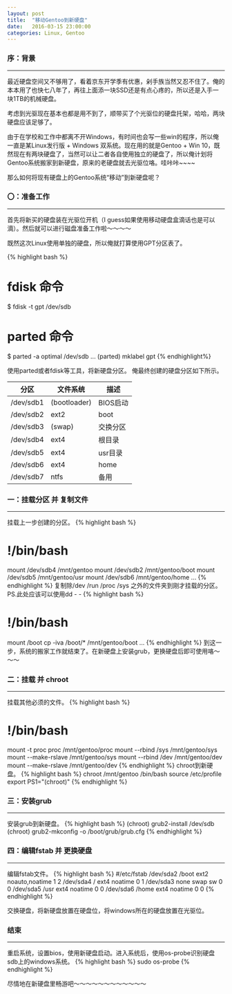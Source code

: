 ```yaml
---
layout: post
title:  "移动Gentoo到新硬盘"
date:   2016-03-15 23:00:00
categories: Linux, Gentoo
---
```

### 序：背景
******
最近硬盘空间又不够用了，看着京东开学季有优惠，剁手族当然又忍不住了。俺的本本用了也快七八年了，再往上面添一块SSD还是有点心疼的，所以还是入手一块1TB的机械硬盘。

考虑到光驱现在基本也都是用不到了，顺带买了个光驱位的硬盘托架，哈哈，两块硬盘应该足够了。

由于在学校和工作中都离不开Windows，有时间也会写一些win的程序，所以俺一直是某Linux发行版
\+ Windows 双系统。现在用的就是Gentoo \+ Win
10，既然现在有两块硬盘了，当然可以让二者各自使用独立的硬盘了，所以俺计划将Gentoo系统搬家到新硬盘，原来的老硬盘就去光驱位咯。哇咔咔~~~~

那么如何将现有硬盘上的Gentoo系统“移动”到新硬盘呢？

### 〇：准备工作
---

首先将新买的硬盘装在光驱位开机（I
guess如果使用移动硬盘盒滴话也是可以滴）。然后就可以进行磁盘准备工作啦～～～～

既然这次Linux使用单独的硬盘，所以俺就打算使用GPT分区表了。

{% highlight bash %}
# fdisk 命令
$ fdisk -t gpt /dev/sdb
# parted 命令
$ parted -a optimal /dev/sdb
...
(parted) mklabel gpt
{% endhighlight%}

使用parted或者fdisk等工具，将新硬盘分区。
俺最终创建的硬盘分区如下所示。

|分区       |文件系统   |描述       |
|------------------|-----------------|-----------------|
|/dev/sdb1 |(bootloader)|BIOS启动|
|/dev/sdb2 |ext2        |boot   |
|/dev/sdb3 |(swap)      |交换分区|
|/dev/sdb4 |ext4        |根目录 |
|/dev/sdb5 |ext4        |usr目录 |
|/dev/sdb6 |ext4        |home   |
|/dev/sdb7 |ntfs        |备用   |

### 一：挂载分区 并 复制文件
---
挂载上一步创建的分区。
{% highlight bash %}
# !/bin/bash
mount /dev/sdb4 /mnt/gentoo
mount /dev/sdb2 /mnt/gentoo/boot
mount /dev/sdb5 /mnt/gentoo/usr
mount /dev/sdb6 /mnt/gentoo/home
...
{% endhighlight %}
复制除/dev /run /proc /sys 之外的文件夹到刚才挂载的分区。
PS.此处应该可以使用dd - -
{% highlight bash %}
# !/bin/bash
mount /boot
cp -iva /boot/* /mnt/gentoo/boot
...
{% endhighlight %}
到这一步，系统的搬家工作就结束了。在新硬盘上安装grub，更换硬盘后即可使用咯～～～

### 二：挂载 并 chroot
---
挂载其他必须的文件。
{% highlight bash %}
# !/bin/bash
mount -t proc proc /mnt/gentoo/proc
mount --rbind /sys /mnt/gentoo/sys
mount --make-rslave /mnt/gentoo/sys
mount --rbind /dev /mnt/gentoo/dev
mount --make-rslave /mnt/gentoo/dev
{% endhighlight %}
chroot到新硬盘。
{% highlight bash %}
chroot /mnt/gentoo /bin/bash
source /etc/profile
export PS1="(chroot)"
{% endhighlight %}
### 三：安装grub
---
安装grub到新硬盘。
{% highlight bash %}
(chroot) grub2-install /dev/sdb
(chroot) grub2-mkconfig -o /boot/grub/grub.cfg
{% endhighlight %}

### 四：编辑fstab 并 更换硬盘
---
编辑fstab文件。
{% highlight bash %}
#/etc/fstab
/dev/sda2		/boot		ext2		noauto,noatime	1 2
/dev/sda4		/		ext4		noatime		0 1
/dev/sda3		none		swap		sw		0 0
/dev/sda5		/usr		ext4		noatime		0 0
/dev/sda6		/home		ext4		noatime		0 0
{% endhighlight %}

交换硬盘，将新硬盘放置在硬盘位，将windows所在的硬盘放置在光驱位。

### 结束
---
重启系统，设置bios，使用新硬盘启动。进入系统后，使用os-probe识别硬盘sdb上的windows系统。
{% highlight bash %}
sudo os-probe
{% endhighlight %}

尽情地在新硬盘里畅游吧～～～～～～～～～～～～

